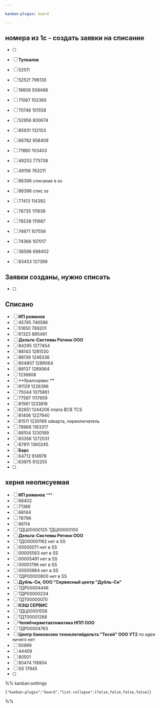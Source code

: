 ```yaml
---

kanban-plugin: board

---
```


## номера из 1с - создать заявки на списание

- [ ] 
- [ ] **Тупкалов**
- [ ] 52511
- [ ] 52521 796130
- [ ] 18606 508468
- [ ] 71067 102365
- [ ] 70748 101558
- [ ] 52956 800674
- [ ] 85931 132103
- [ ] 66782 958409
- [ ] 71880  103403
- [ ] 49253 775708
- [ ] 49156 763211
- [ ] 86396 списание в ss
- [ ] 86396 спис ss
- [ ] 77413 114392
- [ ] 76735 111938
- [ ] 76538 111687
- [ ] 74871 107556
- [ ] 74366 107017
- [ ] 36598 668402
- [ ] 83453 127399


## Заявки созданы, нужно списать

- [ ] 


## Списано

- [ ] **ИП романов**
- [ ] 45745 746586
- [ ] 51650 789201
- [ ] 61323 895461
- [ ] **Дельта-Системы Регион ООО**
- [ ] 84295 1277454
- [ ] 88143 1281530
- [ ] 88139 1246336
- [ ] 804807 1289064
- [ ] 88137 1289064
- [ ] 1236808
- [ ] **Уралсервис **
- [ ] 81129 1226396
- [ ] 75044 1075861
- [ ] 77597 1117659
- [ ] 81561 1233816
- [ ] 82651 1244206 плата BCB TCS
- [ ] 81406 1227940
- [ ] 81511 1230169 sdкарта, переключатель
- [ ] 78968 1163317
- [ ] 88104 1230169
- [ ] 83356 1272031
- [ ] 87811 1360245
- [ ] **Барс**
- [ ] 64712 914978
- [ ] 63975 912255
- [ ] 


## херня неописуемая

- [ ] **ИП романов** ^**
- [ ] 68402
- [ ] 71386
- [ ] 68144
- [ ] 78796
- [ ] 86114
- [ ] ТДЦ00000125 ТДЦ00000100
- [ ] **Дельта-Системы Регион ООО**
- [ ] ТДО00001162 нет в SS
- [ ] 00005071 нет в SS
- [ ] 00005563 нет в SS
- [ ] 00005491 нет в SS
- [ ] 00001796 нет в SS
- [ ] 00005964 нет в SS
- [ ] ТДР00000800 нет в SS
- [ ] **Дубль-Си, ООО "Сервисный центр "Дубль-Си"**
- [ ] ТДР00004446
- [ ] ТДР00000234
- [ ] ТДТ00000070
- [ ] **КЭШ СЕРВИС**
- [ ] ТДЦ00001556
- [ ] ТДТ00001268
- [ ] **Челябчерметавтоматика НПП ООО**
- [ ] ТДР00004763
- [ ] **Центр банковских технологийдельта "Тесей" ООО УТ2** по идее ничего нет
- [ ] 50999
- [ ] 44409
- [ ] 80501
- [ ] 80474 118904
- [ ] SS 17945
- [ ] 




%% kanban:settings
```
{"kanban-plugin":"board","list-collapse":[false,false,false,false]}
```
%%